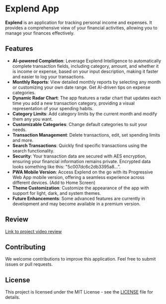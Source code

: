 # Explend App

**Explend** is an application for tracking personal income and expenses. It provides a comprehensive view of your financial activities, allowing you to manage your finances effectively.

## Features

- **AI-powered Completion**: Leverage Explend Intelligence to automatically complete transaction fields, including category, amount, and whether it is income or expense, based on your input description, making it faster and easier to log your transactions.
- **Monthly Reports**: View detailed monthly reports by selecting any month or customizing your own date range. Get AI-driven tips on expense categories.
- **Dynamic Radar Chart**: The app features a radar chart that updates each time you add a new transaction category, providing a visual representation of your spending habits.
- **Category Limits**: Add category limits by the current month and modify them any you want.
- **Customizable Categories**: Change default categories to suit your needs.
- **Transaction Management**: Delete transactions, edit, set spending limits and more.
- **Search Transactions**: Quickly find specific transactions using the search functionality.
- **Security**: Your transaction data are secured with AES encryption, ensuring your financial information remains private. Encrypted data looks something like this: "5c007dc6c2db3395a8…”.
- **PWA Mobile Version**: Access Explend on the go with its Progressive Web App mobile version, offering a seamless experience across different devices. (Add to Home Screen)
- **Theme Customization**: Customize the appearance of the app with support for light, dark, and system themes.
- **Future Enhancements**: Some advanced features are currently in development and may become available in a premium version.

## Review

[Link to project video review](https://www.youtube.com/watch?v=v_tLuYTPoSI)

## Contributing

We welcome contributions to improve this application. Feel free to submit issues or pull requests.

## License

This project is licensed under the MIT License - see the [LICENSE](LICENSE) file for details.
